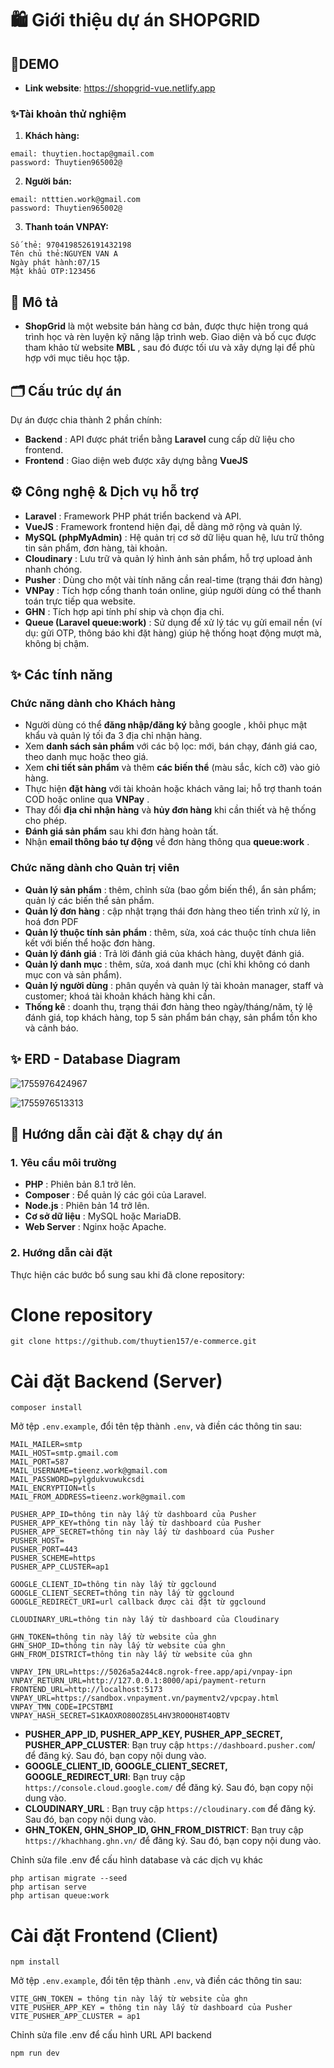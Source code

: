 # 🛍️ Giới thiệu dự án SHOPGRID

## 📌DEMO

* **Link website**: https://shopgrid-vue.netlify.app

### ✨Tài khoản thử nghiệm

1. **Khách hàng:**

```
email: thuytien.hoctap@gmail.com
password: Thuytien965002@
```

2. **Người bán:**

```
email: ntttien.work@gmail.com
password: Thuytien965002@
```

3. **Thanh toán VNPAY:**

```
Số thẻ: 9704198526191432198
Tên chủ thẻ:NGUYEN VAN A
Ngày phát hành:07/15
Mật khẩu OTP:123456
```

## 📌 Mô tả

* **ShopGrid** là một website bán hàng cơ bản, được thực hiện trong quá trình học và rèn luyện kỹ năng lập trình web. Giao diện và bố cục được tham khảo từ website  **MBL** , sau đó được tối ưu và xây dựng lại để phù hợp với mục tiêu học tập.

## 🗂️ Cấu trúc dự án

Dự án được chia thành 2 phần chính:

* **Backend** : API được phát triển bằng  **Laravel** cung cấp dữ liệu cho frontend.
* **Frontend** : Giao diện web được xây dựng bằng  **VueJS**

## ⚙️ Công nghệ & Dịch vụ hỗ trợ

* **Laravel** : Framework PHP phát triển backend và API.
* **VueJS** : Framework frontend hiện đại, dễ dàng mở rộng và quản lý.
* **MySQL (phpMyAdmin)** : Hệ quản trị cơ sở dữ liệu quan hệ, lưu trữ thông tin sản phẩm, đơn hàng, tài khoản.
* **Cloudinary** : Lưu trữ và quản lý hình ảnh sản phẩm, hỗ trợ upload ảnh nhanh chóng.
* **Pusher** : Dùng cho một vài tính năng cần real-time (trạng thái đơn hàng)
* **VNPay** : Tích hợp cổng thanh toán online, giúp người dùng có thể thanh toán trực tiếp qua website.
* **GHN** : Tích hợp api tính phí ship và chọn địa chỉ.
* **Queue (Laravel queue:work)** : Sử dụng để xử lý tác vụ gửi email nền (ví dụ: gửi OTP, thông báo khi đặt hàng) giúp hệ thống hoạt động mượt mà, không bị chậm.

## ✨ Các tính năng

### Chức năng dành cho Khách hàng

* Người dùng có thể  **đăng nhập/đăng ký** bằng google , khôi phục mật khẩu và quản lý tối đa 3 địa chỉ nhận hàng.
* Xem **danh sách sản phẩm** với các bộ lọc: mới, bán chạy, đánh giá cao, theo danh mục hoặc theo giá.
* Xem **chi tiết sản phẩm** và thêm **các biến thể** (màu sắc, kích cỡ) vào giỏ hàng.
* Thực hiện **đặt hàng** với tài khoản hoặc khách vãng lai; hỗ trợ thanh toán COD hoặc online qua  **VNPay** .
* Thay đổi **địa chỉ nhận hàng** và **hủy đơn hàng** khi cần thiết và hệ thống cho phép.
* **Đánh giá sản phẩm** sau khi đơn hàng hoàn tất.
* Nhận **email thông báo tự động** về đơn hàng thông qua  **queue:work** .

### Chức năng dành cho Quản trị viên

* **Quản lý sản phẩm** : thêm, chỉnh sửa (bao gồm biến thể), ẩn sản phẩm; quản lý các biến thể sản phẩm.
* **Quản lý đơn hàng** : cập nhật trạng thái đơn hàng theo tiến trình xử lý, in hoá đơn PDF
* **Quản lý thuộc tính sản phẩm** : thêm, sửa, xoá các thuộc tính chưa liên kết với biến thể hoặc đơn hàng.
* **Quản lý đánh giá** : Trả lời đánh giá của khách hàng, duyệt đánh giá.
* **Quản lý danh mục** : thêm, sửa, xoá danh mục (chỉ khi không có danh mục con và sản phẩm).
* **Quản lý người dùng** : phân quyền và quản lý tài khoản manager, staff và customer; khoá tài khoản khách hàng khi cần.
* **Thống kê** : doanh thu, trạng thái đơn hàng theo ngày/tháng/năm, tỷ lệ đánh giá, top khách hàng, top 5 sản phẩm bán chạy, sản phẩm tồn kho và cảnh báo.

## ✨ ERD - Database Diagram

![1755976424967](image/README/1755976424967.png)

![1755976513313](image/README/1755976513313.png)

## 🚀 Hướng dẫn cài đặt & chạy dự án

### 1. Yêu cầu môi trường

* **PHP** : Phiên bản 8.1 trở lên.
* **Composer** : Để quản lý các gói của Laravel.
* **Node.js** : Phiên bản 14 trở lên.
* **Cơ sở dữ liệu** : MySQL hoặc MariaDB.
* **Web Server** : Nginx hoặc Apache.

### 2. Hướng dẫn cài đặt

Thực hiện các bước bổ sung sau khi đã clone repository:

# Clone repository

```
git clone https://github.com/thuytien157/e-commerce.git
```

# Cài đặt Backend (Server)

```
composer install
```

Mở tệp `.env.example`, đổi tên tệp thành `.env`, và điền các thông tin sau:

```
MAIL_MAILER=smtp
MAIL_HOST=smtp.gmail.com
MAIL_PORT=587
MAIL_USERNAME=tieenz.work@gmail.com
MAIL_PASSWORD=pylgdukvuwukcsdi
MAIL_ENCRYPTION=tls
MAIL_FROM_ADDRESS=tieenz.work@gmail.com

PUSHER_APP_ID=thông tin này lấy từ dashboard của Pusher
PUSHER_APP_KEY=thông tin này lấy từ dashboard của Pusher
PUSHER_APP_SECRET=thông tin này lấy từ dashboard của Pusher
PUSHER_HOST=
PUSHER_PORT=443
PUSHER_SCHEME=https
PUSHER_APP_CLUSTER=ap1

GOOGLE_CLIENT_ID=thông tin này lấy từ ggclound
GOOGLE_CLIENT_SECRET=thông tin này lấy từ ggclound
GOOGLE_REDIRECT_URI=url callback được cài đặt từ ggclound

CLOUDINARY_URL=thông tin này lấy từ dashboard của Cloudinary

GHN_TOKEN=thông tin này lấy từ website của ghn
GHN_SHOP_ID=thông tin này lấy từ website của ghn
GHN_FROM_DISTRICT=thông tin này lấy từ website của ghn

VNPAY_IPN_URL=https://5026a5a244c8.ngrok-free.app/api/vnpay-ipn
VNPAY_RETURN_URL=http://127.0.0.1:8000/api/payment-return
FRONTEND_URL=http://localhost:5173
VNPAY_URL=https://sandbox.vnpayment.vn/paymentv2/vpcpay.html
VNPAY_TMN_CODE=IPCSTBMI
VNPAY_HASH_SECRET=S1KAOXRO80OZ85L4HV3RO0OH8T4OBTV
```

* **PUSHER_APP_ID, PUSHER_APP_KEY, PUSHER_APP_SECRET, PUSHER_APP_CLUSTER**: Bạn truy cập `https://dashboard.pusher.com`/ để đăng ký. Sau đó, bạn copy nội dung vào.
* **GOOGLE_CLIENT_ID, GOOGLE_CLIENT_SECRET, GOOGLE_REDIRECT_URI**: Bạn truy cập `https://console.cloud.google.com/` để đăng ký. Sau đó, bạn copy nội dung vào.
* **CLOUDINARY_URL** : Bạn truy cập `https://cloudinary.com` để đăng ký. Sau đó, bạn copy nội dung vào.
* **GHN_TOKEN, GHN_SHOP_ID, GHN_FROM_DISTRICT**: Bạn truy cập `https://khachhang.ghn.vn/` để đăng ký. Sau đó, bạn copy nội dung vào.

Chỉnh sửa file .env để cấu hình database và các dịch vụ khác

```
php artisan migrate --seed
php artisan serve
php artisan queue:work
```

# Cài đặt Frontend (Client)

```
npm install
```

Mở tệp `.env.example`, đổi tên tệp thành `.env`, và điền các thông tin sau:

```
VITE_GHN_TOKEN = thông tin này lấy từ website của ghn
VITE_PUSHER_APP_KEY = thông tin này lấy từ dashboard của Pusher
VITE_PUSHER_APP_CLUSTER = ap1
```

Chỉnh sửa file .env để cấu hình URL API backend

```
npm run dev
```
